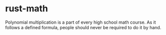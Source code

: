 # rust-math
Polynomial multiplication is a part of every high school math course.
As it follows a defined formula, people should never be required to do it by hand.
